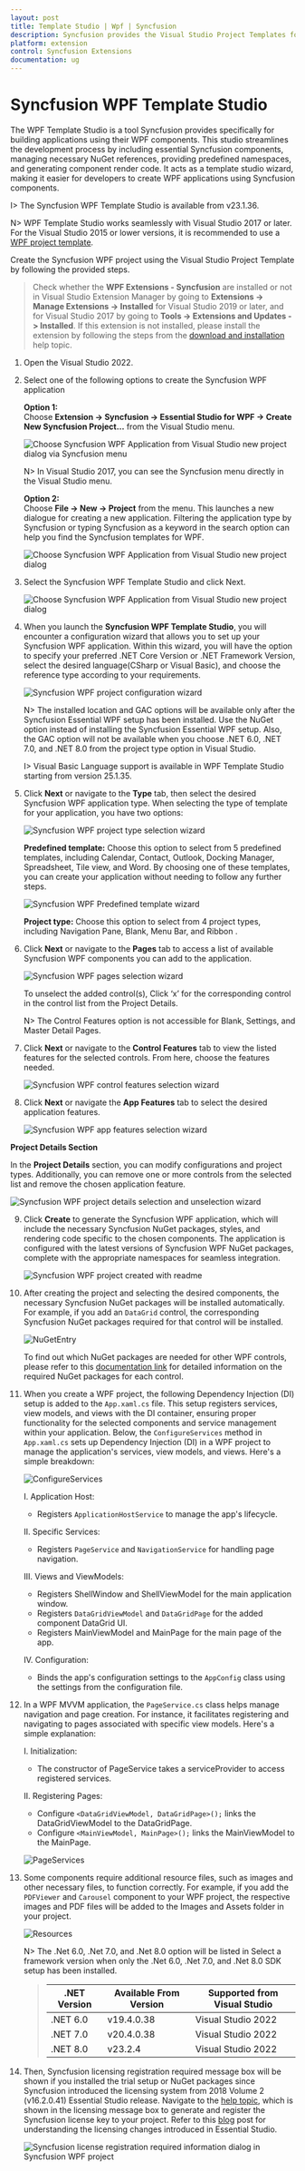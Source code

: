 ```yaml
---
layout: post
title: Template Studio | Wpf | Syncfusion
description: Syncfusion provides the Visual Studio Project Templates for the Syncfusion WPF platform to create Syncfusion WPF Application by addiing the required assemblies
platform: extension
control: Syncfusion Extensions
documentation: ug
---
```



# Syncfusion WPF Template Studio

The WPF Template Studio is a tool Syncfusion provides specifically for building applications using their WPF components. This studio streamlines the development process by including essential Syncfusion components, managing necessary NuGet references, providing predefined namespaces, and generating component render code. It acts as a template studio wizard, making it easier for developers to create WPF applications using Syncfusion components.

I> The Syncfusion WPF Template Studio is available from v23.1.36.

N> WPF Template Studio works seamlessly with Visual Studio 2017 or later. For the Visual Studio 2015 or lower versions, it is recommended to use a [WPF project template](https://help.syncfusion.com/wpf/visual-studio-integration/create-project).

Create the Syncfusion WPF project using the Visual Studio Project Template by following the provided steps.

> Check whether the **WPF Extensions - Syncfusion** are installed or not in Visual Studio Extension Manager by going to **Extensions -> Manage Extensions -> Installed** for Visual Studio 2019 or later, and for Visual Studio 2017 by going to **Tools -> Extensions and Updates -> Installed**. If this extension is not installed, please install the extension by following the steps from the [download and installation](https://help.syncfusion.com/wpf/visual-studio-integration/download-and-installation) help topic.

1.	Open the Visual Studio 2022.

2.	Select one of the following options to create the Syncfusion WPF application

	**Option 1:**  
	Choose **Extension -> Syncfusion -> Essential Studio for WPF -> Create New Syncfusion Project…** from the Visual Studio menu.
    
	![Choose Syncfusion WPF Application from Visual Studio new project dialog via Syncfusion menu](Template-Studio-Images/WPF-1.png)

	N> In Visual Studio 2017, you can see the Syncfusion menu directly in the Visual Studio menu.

	**Option 2:**   
	Choose **File -> New -> Project** from the menu. This launches a new dialogue for creating a new application. Filtering the application type by Syncfusion or typing Syncfusion as a keyword in the search option can help you find the Syncfusion templates for WPF.

	![Choose Syncfusion WPF Application from Visual Studio new project dialog](Template-Studio-Images/WPF-2.png)

3.	Select the Syncfusion WPF Template Studio and click Next.

	![Choose Syncfusion WPF Application from Visual Studio new project dialog](Template-Studio-Images/WPF-3.png)

4.	When you launch the **Syncfusion WPF Template Studio**, you will encounter a configuration wizard that allows you to set up your Syncfusion WPF application. Within this wizard, you will have the option to specify your preferred .NET Core Version or .NET Framework Version, select the desired language(CSharp or Visual Basic), and choose the reference type according to your requirements.

	![Syncfusion WPF project configuration wizard](Template-Studio-Images/WPF-4.png)

	N> The installed location and GAC options will be available only after the Syncfusion Essential WPF setup has been installed. Use the NuGet option instead of installing the Syncfusion Essential WPF setup. Also, the GAC option will not be available when you choose .NET 6.0, .NET 7.0, and .NET 8.0 from the project type option in Visual Studio.

	I> Visual Basic Language support is available in WPF Template Studio starting from version 25.1.35.

5.	Click **Next** or navigate to the **Type** tab, then select the desired Syncfusion WPF application type. When selecting the type of template for your application, you have two options:

	![Syncfusion WPF project type selection wizard](Template-Studio-Images/WPF-4.png)

	**Predefined template:** Choose this option to select from 5 predefined templates, including Calendar, Contact, Outlook, Docking Manager, Spreadsheet, Tile view, and Word. By choosing one of these templates, you can create your application without needing to follow any further steps.
    
    ![Syncfusion WPF Predefined template wizard](Template-Studio-Images/WPFTemplate-6.png)
    
	**Project type:** Choose this option to select from 4 project types, including Navigation Pane, Blank, Menu Bar, and Ribbon .

6. Click **Next** or navigate to the **Pages** tab to access a list of available Syncfusion WPF components you can add to the application.

	![Syncfusion WPF pages selection wizard](Template-Studio-Images/WPF-6.png)

	To unselect the added control(s), Click ‘x’ for the corresponding control in the control list from the Project Details.

	N> The Control Features option is not accessible for Blank, Settings, and Master Detail Pages.

7.	Click **Next** or navigate to the **Control Features** tab to view the listed features for the selected controls. From here, choose the features needed.

	![Syncfusion WPF control features selection wizard](Template-Studio-Images/WPF-2.gif)

8.	Click **Next** or navigate the **App Features** tab to select the desired application features.

    ![Syncfusion WPF app features selection wizard](Template-Studio-Images/WPF-7.png)

**Project Details Section**

In the **Project Details** section, you can modify configurations and project types. Additionally, you can remove one or more controls from the selected list and remove the chosen application feature.

![Syncfusion WPF project details selection and unselection wizard](Template-Studio-Images/WPF-8.png)

9. Click **Create** to generate the Syncfusion WPF application, which will include the necessary Syncfusion NuGet packages, styles, and rendering code specific to the chosen components. The application is configured with the latest versions of Syncfusion WPF NuGet packages, complete with the appropriate namespaces for seamless integration.

     ![Syncfusion WPF project created with readme](Template-Studio-Images/WPF-9.png)

10.	After creating the project and selecting the desired components, the necessary Syncfusion NuGet packages will be installed automatically. For example, if you add an `DataGrid` control, the corresponding Syncfusion NuGet packages required for that control will be installed. 

      ![NuGetEntry](Template-Studio-Images/NuGetEntry.png)

    To find out which NuGet packages are needed for other WPF controls, please refer to this [documentation link](https://help.syncfusion.com/wpf/control-dependencies) for detailed information on the required NuGet packages for each control.

11. When you create a WPF project, the following Dependency Injection (DI) setup is added to the `App.xaml.cs` file. This setup registers services, view models, and views with the DI container, ensuring proper functionality for the selected components and service management within your application. Below, the `ConfigureServices` method in `App.xaml.cs` sets up Dependency Injection (DI) in a WPF project to manage the application's services, view models, and views. Here's a simple breakdown:

      ![ConfigureServices](Template-Studio-Images/DI-Setup.png)


     I. Application Host:
     - Registers `ApplicationHostService` to manage the app's lifecycle.      

     II. Specific Services:
     - Registers `PageService` and `NavigationService` for handling page navigation.

     III. Views and ViewModels:
     -  Registers ShellWindow and ShellViewModel for the main application window.
     - Registers `DataGridViewModel` and `DataGridPage` for the added component DataGrid UI.
     - Registers MainViewModel and MainPage for the main page of the app.

     IV. Configuration:
     - Binds the app's configuration settings to the `AppConfig` class using the settings from the configuration file.

12. In a WPF MVVM application, the `PageService.cs` class helps manage navigation and page creation. For instance, it facilitates registering and navigating to pages associated with specific view models. Here's a simple explanation:

       I. Initialization:
      - The constructor of PageService takes a serviceProvider to access registered services.

       II. Registering Pages:	
      - Configure `<DataGridViewModel, DataGridPage>();` links the DataGridViewModel to the DataGridPage.
    - Configure `<MainViewModel, MainPage>();` links the MainViewModel to the MainPage.
    
	![PageServices](Template-Studio-Images/PageService.png)

13. Some components require additional resource files, such as images and other necessary files, to function correctly. For example, if you add the `PDFViewer` and `Carousel` component to your WPF project, the respective images and PDF files will be added to the Images and Assets folder in your project.

	 ![Resources](Template-Studio-Images/Resources.png)

	N> The .Net 6.0, .Net 7.0, and .Net 8.0 option will be listed in  Select a framework version	 when only the .Net 6.0, .Net 7.0, and .Net 8.0 SDK setup has been installed.

    > | .NET Version | Available From Version | Supported from Visual Studio |
    > |--------------|------------------------|-----------------------------|
    > | .NET 6.0     | v19.4.0.38             | Visual Studio 2022          |
    > | .NET 7.0     | v20.4.0.38             | Visual Studio 2022          |
    > | .NET 8.0     | v23.2.4                | Visual Studio 2022          |


14.   Then, Syncfusion licensing registration required message box will be shown if you installed the trial setup or NuGet packages since Syncfusion introduced the 			licensing system from 2018 Volume 2 (v16.2.0.41) Essential Studio release. Navigate to the [help topic](https://help.syncfusion.com/common/essential-studio/licensing/overview#how-to-generate-syncfusion-license-key), which is shown in the licensing message box to generate and register the Syncfusion license key to your 	project. Refer to this [blog](https://www.syncfusion.com/blogs/post/whats-new-in-2018-volume-2.aspx) post for understanding the licensing changes introduced in 		Essential Studio.

       ![Syncfusion license registration required information dialog in Syncfusion WPF project](Template-Studio-Images/Syncfusion-Project-Template-Gallery-9.png)   